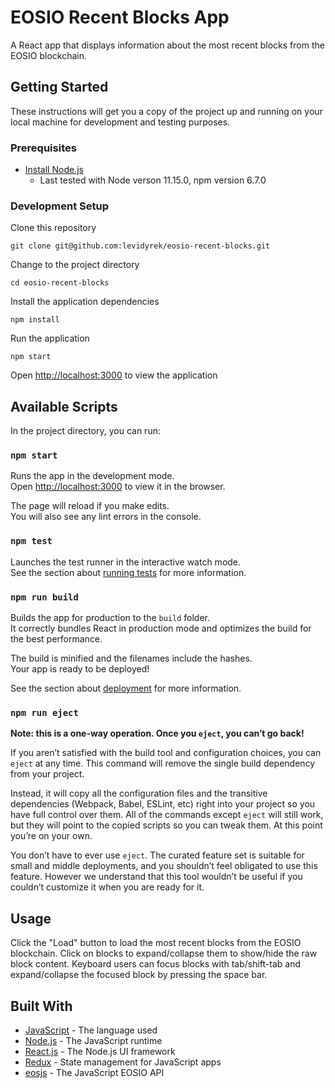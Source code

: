 # EOSIO Recent Blocks App

A React app that displays information about the most recent blocks from the EOSIO blockchain.

## Getting Started

These instructions will get you a copy of the project up and running on your local machine for development and testing purposes.

### Prerequisites

* [Install Node.js](https://nodejs.org/)
  * Last tested with Node verson 11.15.0, npm version 6.7.0

### Development Setup

Clone this repository

```
git clone git@github.com:levidyrek/eosio-recent-blocks.git
```

Change to the project directory

```
cd eosio-recent-blocks
```

Install the application dependencies

```
npm install
```

Run the application

```
npm start
```

Open [http://localhost:3000](http://localhost:3000) to view the application

## Available Scripts

In the project directory, you can run:

### `npm start`

Runs the app in the development mode.<br />
Open [http://localhost:3000](http://localhost:3000) to view it in the browser.

The page will reload if you make edits.<br />
You will also see any lint errors in the console.

### `npm test`

Launches the test runner in the interactive watch mode.<br />
See the section about [running tests](https://facebook.github.io/create-react-app/docs/running-tests) for more information.

### `npm run build`

Builds the app for production to the `build` folder.<br />
It correctly bundles React in production mode and optimizes the build for the best performance.

The build is minified and the filenames include the hashes.<br />
Your app is ready to be deployed!

See the section about [deployment](https://facebook.github.io/create-react-app/docs/deployment) for more information.

### `npm run eject`

**Note: this is a one-way operation. Once you `eject`, you can’t go back!**

If you aren’t satisfied with the build tool and configuration choices, you can `eject` at any time. This command will remove the single build dependency from your project.

Instead, it will copy all the configuration files and the transitive dependencies (Webpack, Babel, ESLint, etc) right into your project so you have full control over them. All of the commands except `eject` will still work, but they will point to the copied scripts so you can tweak them. At this point you’re on your own.

You don’t have to ever use `eject`. The curated feature set is suitable for small and middle deployments, and you shouldn’t feel obligated to use this feature. However we understand that this tool wouldn’t be useful if you couldn’t customize it when you are ready for it.

## Usage

Click the "Load" button to load the most recent blocks from the EOSIO blockchain. Click on blocks to expand/collapse them to show/hide the raw block content. Keyboard users can focus blocks with tab/shift-tab and expand/collapse the focused block by pressing the space bar.

## Built With

* [JavaScript](https://developer.mozilla.org/en-US/docs/Web/JavaScript) - The language used
* [Node.js](https://nodejs.org/) - The JavaScript runtime
* [React.js](https://reactjs.org/) - The Node.js UI framework
* [Redux](https://redux.js.org/) - State management for JavaScript apps
* [eosjs](https://github.com/EOSIO/eosjs) - The JavaScript EOSIO API
